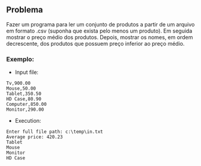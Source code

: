 ## Problema
Fazer um programa para ler um conjunto de produtos a partir de um arquivo em formato .csv (suponha que exista pelo menos um produto).
Em seguida mostrar o preço médio dos produtos. Depois, mostrar os nomes, em ordem decrescente, dos produtos que possuem preço inferior ao preço médio.

### Exemplo:
- Input file:
```
Tv,900.00
Mouse,50.00
Tablet,350.50
HD Case,80.90
Computer,850.00
Monitor,290.00
```

- Execution:
```
Enter full file path: c:\temp\in.txt 
Average price: 420.23
Tablet
Mouse
Monitor
HD Case
```
